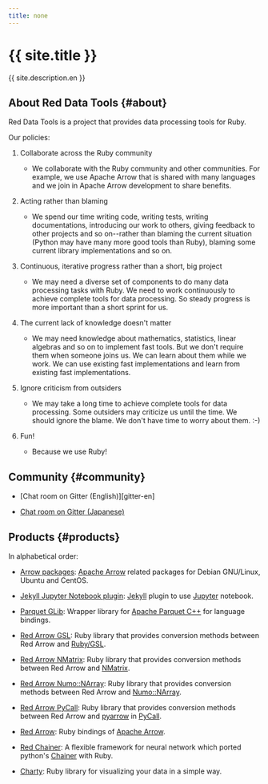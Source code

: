 ```yaml
---
title: none
---
```


<div class="jumbotron">
  <h1>{{ site.title }}</h1>
  <p>{{ site.description.en }}</p>
</div>

## About Red Data Tools {#about}

Red Data Tools is a project that provides data processing tools for Ruby.

Our policies:

  1. Collaborate across the Ruby community

     * We collaborate with the Ruby community and other communities. For example, we use Apache Arrow that is shared with many languages and we join in Apache Arrow development to share benefits.

  2. Acting rather than blaming

     * We spend our time writing code, writing tests, writing documentations, introducing our work to others, giving feedback to other projects and so on--rather than blaming the current situation (Python may have many more good tools than Ruby), blaming some current library implementations and so on.

  3. Continuous, iterative progress rather than a short, big project

     * We may need a diverse set of components to do many data processing tasks with Ruby. We need to work continuously to achieve complete tools for data processing. So steady progress is more important than a short sprint for us.

  4. The current lack of knowledge doesn't matter

     * We may need knowledge about mathematics, statistics, linear algebras and so on to implement fast tools. But we don't require them when someone joins us. We can learn about them while we work. We can use existing fast implementations and learn from existing fast implementations.

  5. Ignore criticism from outsiders

     * We may take a long time to achieve complete tools for data processing. Some outsiders may criticize us until the time. We should ignore the blame. We don't have time to worry about them. :-)

  6. Fun!

     * Because we use Ruby!

## Community {#community}

  * [Chat room on Gitter (English)][gitter-en]

  * [Chat room on Gitter (Japanese)][gitter-ja]

## Products {#products}

In alphabetical order:

  * [Arrow packages][arrow-packages]: [Apache Arrow][apache-arrow] related packages for Debian GNU/Linux, Ubuntu and CentOS.

  * [Jekyll Jupyter Notebook plugin][jekyll-jupyter-notebook-plugin]: [Jekyll][jekyll] plugin to use [Jupyter][jupyter] notebook.

  * [Parquet GLib][parquet-glib]: Wrapper library for [Apache Parquet C++][apache-parquet-c++] for language bindings.

  * [Red Arrow GSL][red-arrow-gsl]: Ruby library that provides conversion methods between Red Arrow and [Ruby/GSL][ruby-gsl].

  * [Red Arrow NMatrix][red-arrow-nmatrix]: Ruby library that provides conversion methods between Red Arrow and [NMatrix][nmatrix].

  * [Red Arrow Numo::NArray][red-arrow-numo-narray]: Ruby library that provides conversion methods between Red Arrow and [Numo::NArray][numo-narray].

  * [Red Arrow PyCall][red-arrow-pycall]: Ruby library that provides conversion methods between Red Arrow and [pyarrow][pyarrow] in [PyCall][pycall].

  * [Red Arrow][red-arrow]: Ruby bindings of [Apache Arrow][apache-arrow].
  
  * [Red Chainer][red-chainer]: A flexible framework for neural network which ported python's [Chainer](https://chainer.org/) with Ruby.
  
  * [Charty][charty]: Ruby library for visualizing your data in a simple way.



[apache-arrow]:https://arrow.apache.org/
[apache-parquet-c++]:https://github.com/apache/parquet-cpp
[arrow-packages]:https://github.com/red-data-tools/arrow-packages
[charty]:
[gitter-en]:https://gitter.im/red-data-tools/en
[gitter-ja]:https://gitter.im/red-data-tools/ja
[jekyll-jupyter-notebook-plugin]:https://github.com/red-data-tools/jekyll-jupyter-notebook
[jekyll]:https://jekyllrb.com/
[jupyter]:https://jupyter.org/
[nmatrix]:https://github.com/SciRuby/nmatrix
[numo-narray]:https://ruby-numo.github.io/narray/
[parquet-glib]:https://github.com/red-data-tools/parquet-glib
[red-arrow-gsl]:https://github.com/red-data-tools/red-arrow-gsl
[red-arrow-nmatrix]:https://github.com/red-data-tools/red-arrow-nmatrix
[red-arrow-numo-narray]:https://github.com/red-data-tools/red-arrow-numo-narray
[red-arrow-pycall]:https://github.com/red-data-tools/red-arrow-pycall
[pyarrow]:http://arrow.apache.org/docs/python/
[pycall]:https://github.com/mrkn/pycall
[red-arrow]:https://github.com/red-data-tools/red-arrow
[red-chainer]:https://github.com/red-data-tools/red-chainer
[ruby-gsl]:https://github.com/SciRuby/rb-gsl
